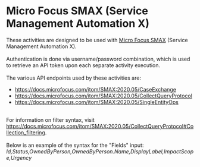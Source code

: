 <h1>Micro Focus SMAX (Service Management Automation X)</h1>
These activities are designed to be used with <a href="https://www.microfocus.com/en-us/products/service-management-automation-suite/overview">Micro Focus SMAX</a> (Service Management Automation X).
<br><br>
Authentication is done via username/password combination, which is used to retrieve an API token upon each separate activity execution.
<br><br>
The various API endpoints used by these activities are:
<br>
<ul>
<li><a href="https://docs.microfocus.com/itom/SMAX:2020.05/CaseExchange">https://docs.microfocus.com/itom/SMAX:2020.05/CaseExchange</a></li>
<li><a href="https://docs.microfocus.com/itom/SMAX:2020.05/CollectQueryProtocol">https://docs.microfocus.com/itom/SMAX:2020.05/CollectQueryProtocol</a></li>
<li><a href="https://docs.microfocus.com/itom/SMAX:2020.05/SingleEntityOps">https://docs.microfocus.com/itom/SMAX:2020.05/SingleEntityOps</a></li>
</ul>
<br>
For information on filter syntax, visit <a href="https://docs.microfocus.com/itom/SMAX:2020.05/CollectQueryProtocol#Collection_filtering">https://docs.microfocus.com/itom/SMAX:2020.05/CollectQueryProtocol#Collection_filtering</a>.
<br><br>
Below is an example of the syntax for the "Fields" input:
<br>
<i>Id,Status,OwnedByPerson,OwnedByPerson.Name,DisplayLabel,ImpactScope,Urgency</i>
